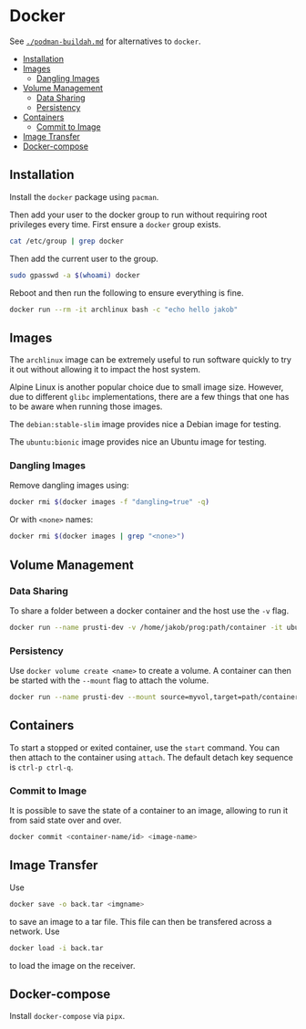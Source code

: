 # Docker

See [`./podman-buildah.md`](./podman-buildah.md) for alternatives to `docker`.

<!-- vim-markdown-toc GFM -->

* [Installation](#installation)
* [Images](#images)
  - [Dangling Images](#dangling-images)
* [Volume Management](#volume-management)
  - [Data Sharing](#data-sharing)
  - [Persistency](#persistency)
* [Containers](#containers)
  - [Commit to Image](#commit-to-image)
* [Image Transfer](#image-transfer)
* [Docker-compose](#docker-compose)

<!-- vim-markdown-toc -->

## Installation

Install the `docker` package using `pacman`.

Then add your user to the docker group to run without requiring root privileges every time. First
ensure a `docker` group exists.

```sh
cat /etc/group | grep docker
```

Then add the current user to the group.

```sh
sudo gpasswd -a $(whoami) docker
```

Reboot and then run the following to ensure everything is fine.

```sh
docker run --rm -it archlinux bash -c "echo hello jakob"
```

## Images

The `archlinux` image can be extremely useful to run software quickly to try it out without allowing
it to impact the host system.

Alpine Linux is another popular choice due to small image size. However, due to different `glibc`
implementations, there are a few things that one has to be aware when running those images.

The `debian:stable-slim` image provides nice a Debian image for testing.

The `ubuntu:bionic` image provides nice an Ubuntu image for testing.

### Dangling Images

Remove dangling images using:

```sh
docker rmi $(docker images -f "dangling=true" -q)
```

Or with `<none>` names:

```sh
docker rmi $(docker images | grep "<none>")
```

## Volume Management

### Data Sharing

To share a folder between a docker container and the host use the `-v` flag.

```sh
docker run --name prusti-dev -v /home/jakob/prog:path/container -it ubuntu:bionic bash
```

### Persistency

Use `docker volume create <name>` to create a volume. A container can then be started with the
`--mount` flag to attach the volume.

```sh
docker run --name prusti-dev --mount source=myvol,target=path/container -it ubuntu:bionic bash
```

## Containers

To start a stopped or exited container, use the `start` command. You can then attach to the
container using `attach`. The default detach key sequence is `ctrl-p ctrl-q`.

### Commit to Image

It is possible to save the state of a container to an image, allowing to run it from said state over
and over.

```sh
docker commit <container-name/id> <image-name>
```

## Image Transfer

Use

```sh
docker save -o back.tar <imgname>
```

to save an image to a tar file. This file can then be transfered across a network. Use

```sh
docker load -i back.tar
```

to load the image on the receiver.

## Docker-compose

Install `docker-compose` via `pipx`.

